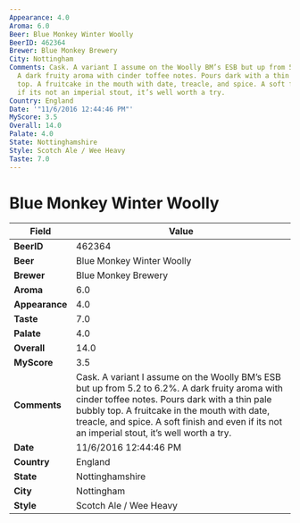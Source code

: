 ```yaml
---
Appearance: 4.0
Aroma: 6.0
Beer: Blue Monkey Winter Woolly
BeerID: 462364
Brewer: Blue Monkey Brewery
City: Nottingham
Comments: Cask. A variant I assume on the Woolly BM’s ESB but up from 5.2 to 6.2%.
  A dark fruity aroma with cinder toffee notes. Pours dark with a thin pale bubbly
  top. A fruitcake in the mouth with date, treacle, and spice. A soft finish and even
  if its not an imperial stout, it’s well worth a try.
Country: England
Date: '"11/6/2016 12:44:46 PM"'
MyScore: 3.5
Overall: 14.0
Palate: 4.0
State: Nottinghamshire
Style: Scotch Ale / Wee Heavy
Taste: 7.0
---
```


# Blue Monkey Winter Woolly

| Field         | Value |
|---------------|-------|
| **BeerID** | 462364 |
| **Beer** | Blue Monkey Winter Woolly |
| **Brewer** | Blue Monkey Brewery |
| **Aroma** | 6.0 |
| **Appearance** | 4.0 |
| **Taste** | 7.0 |
| **Palate** | 4.0 |
| **Overall** | 14.0 |
| **MyScore** | 3.5 |
| **Comments** | Cask. A variant I assume on the Woolly BM’s ESB but up from 5.2 to 6.2%. A dark fruity aroma with cinder toffee notes. Pours dark with a thin pale bubbly top. A fruitcake in the mouth with date, treacle, and spice. A soft finish and even if its not an imperial stout, it’s well worth a try. |
| **Date** | 11/6/2016 12:44:46 PM |
| **Country** | England |
| **State** | Nottinghamshire |
| **City** | Nottingham |
| **Style** | Scotch Ale / Wee Heavy |
